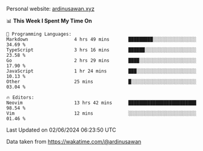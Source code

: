 Personal website: [ardinusawan.xyz](https://ardinusawan.xyz)

<!--START_SECTION:waka-->
📊 **This Week I Spent My Time On** 

```text
💬 Programming Languages: 
Markdown                 4 hrs 49 mins       █████████░░░░░░░░░░░░░░░░   34.69 % 
TypeScript               3 hrs 16 mins       ██████░░░░░░░░░░░░░░░░░░░   23.58 % 
Go                       2 hrs 29 mins       ████░░░░░░░░░░░░░░░░░░░░░   17.90 % 
JavaScript               1 hr 24 mins        ███░░░░░░░░░░░░░░░░░░░░░░   10.13 % 
Other                    25 mins             █░░░░░░░░░░░░░░░░░░░░░░░░   03.04 % 

🔥 Editors: 
Neovim                   13 hrs 42 mins      █████████████████████████   98.54 % 
Vim                      12 mins             ░░░░░░░░░░░░░░░░░░░░░░░░░   01.46 % 
```


 Last Updated on 02/06/2024 06:23:50 UTC
<!--END_SECTION:waka-->
Data taken from https://wakatime.com/@ardinusawan
